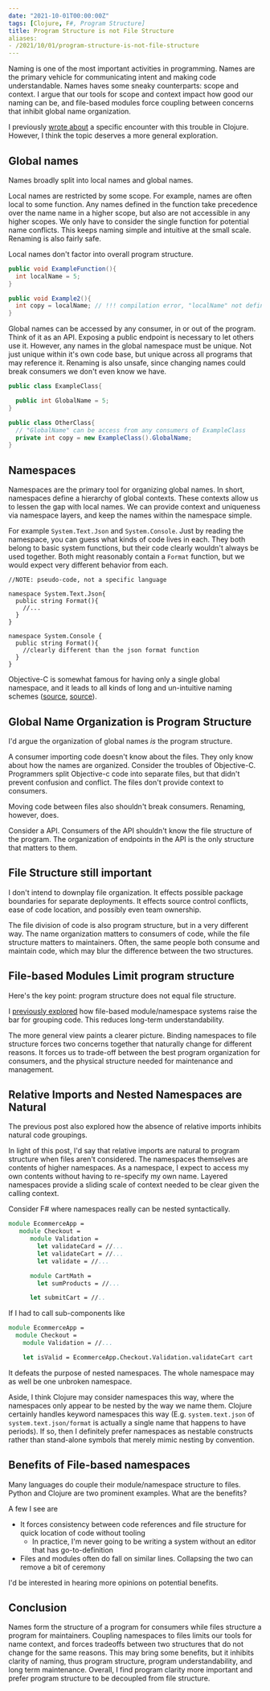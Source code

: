 ```yaml
---
date: "2021-10-01T00:00:00Z"
tags: [Clojure, F#, Program Structure]
title: Program Structure is not File Structure
aliases:
- /2021/10/01/program-structure-is-not-file-structure
---
```


Naming is one of the most important activities in programming. Names are the primary vehicle for communicating intent and making code understandable.
Names haves some sneaky counterparts: scope and context. I argue that our tools for scope and context impact how good our naming can be, and file-based modules force coupling between concerns that inhibit global name organization.
<!--more-->

I previously [wrote about](../../posts/2021/2021-09-24-Clojure-inhibits-code-grouping.md) a specific encounter with this trouble in Clojure. However, I think the topic deserves a more general exploration.

## Global names

Names broadly split into local names and global names.

Local names are restricted by some scope. For example, names are often local to some function. Any names defined in the function take precedence over the name name in a higher scope, but also are not accessible in any higher scopes. We only have to consider the single function for potential name conflicts. This keeps naming simple and intuitive at the small scale. Renaming is also fairly safe.

Local names don't factor into overall program structure.
```cs
public void ExampleFunction(){
  int localName = 5;
}

public void Example2(){
  int copy = localName; // !!! compilation error, "localName" not defined
}
```



Global names can be accessed by any consumer, in or out of the program. Think of it as an API. Exposing a public endpoint is necessary to let others use it. However, any names in the global namespace must be unique. Not just unique within it's own code base, but unique across all programs that may reference it. Renaming is also unsafe, since changing names could break consumers we don't even know we have.

```cs
public class ExampleClass{

  public int GlobalName = 5;
}

public class OtherClass{
  // "GlobalName" can be access from any consumers of ExampleClass
  private int copy = new ExampleClass().GlobalName;
}
```

## Namespaces

Namespaces are the primary tool for organizing global names. In short, namespaces  define a hierarchy of global contexts. These contexts allow us to lessen the gap with local names. We can provide context and uniqueness via namespace layers, and keep the names within the namespace simple.

For example `System.Text.Json` and `System.Console`. Just by reading the namespace, you can guess what kinds of code lives in each. They both belong to basic system functions, but their code clearly wouldn't always be used together. Both might reasonably contain a `Format` function, but we would expect very different behavior from each.

```
//NOTE: pseudo-code, not a specific language

namespace System.Text.Json{
  public string Format(){
    //...
  }
}

namespace System.Console {
  public string Format(){
    //clearly different than the json format function
  }
}
```

Objective-C is somewhat famous for having only a single global namespace, and it leads to all kinds of long and un-intuitive naming schemes ([source](https://nshipster.com/namespacing/), [source](https://stackoverflow.com/questions/5842017/namespaces-and-objective-c)).

## Global Name Organization is Program Structure

I'd argue the organization of global names *is* the program structure.

A consumer importing code doesn't know about the files. They only know about how the names are organized. Consider the troubles of Objective-C. Programmers split Objective-c code into separate files, but that didn't prevent confusion and conflict. The files don't provide context to consumers.

Moving code between files also shouldn't break consumers. Renaming, however, does.

Consider a API. Consumers of the API shouldn't know the file structure of the program. The organization of endpoints in the API is the only structure that matters to them. 

## File Structure still important

I don't intend to downplay file organization. It effects possible package boundaries for separate deployments. It effects source control conflicts, ease of code location, and possibly even team ownership.

The file division of code is also program structure, but in a very different way. The name organization matters to consumers of code, while the file structure matters to maintainers. Often, the same people both consume and maintain code, which may blur the difference between the two structures.


## File-based Modules Limit program structure

Here's the key point: program structure does not equal file structure.

I [previously explored](../../posts/2021/2021-09-24-Clojure-inhibits-code-grouping.md) how file-based module/namespace systems raise the bar for grouping code. This reduces long-term understandability.

The more general view paints a clearer picture. Binding namespaces to file structure forces two concerns together that naturally change for different reasons.
It forces us to trade-off between the best program organization for consumers, and the physical structure needed for maintenance and management.

## Relative Imports and Nested Namespaces are Natural

The previous post also explored how the absence of relative imports inhibits natural code groupings.

In light of this post, I'd say that relative imports are natural to program structure when files aren't considered. The namespaces themselves are contents of higher namespaces. As a namespace, I expect to access my own contents without having to re-specify my own name. Layered namespaces provide a sliding scale of context needed to be clear given the calling context.

Consider F# where namespaces really can be nested syntactically.
```fsharp
module EcommerceApp = 
   module Checkout = 
      module Validation = 
        let validateCard = //...
        let validateCart = //...
        let validate = //...

      module CartMath = 
        let sumProducts = //...

      let submitCart = //..
```
If I had to call sub-components like
```fsharp
module EcommerceApp = 
  module Checkout =
    module Validation = //...

    let isValid = EcommerceApp.Checkout.Validation.validateCart cart

```
It defeats the purpose of nested namespaces. The whole namespace may as well be one unbroken namespace.

Aside, I think Clojure may consider namespaces this way, where the namespaces only appear to be nested by the way we name them. Clojure certainly handles keyword namespaces this way (E.g. `system.text.json` of `system.text.json/format` is actually a single name that happens to have periods). If so, then I definitely prefer namespaces as nestable constructs rather than stand-alone symbols that merely mimic nesting by convention.

## Benefits of File-based namespaces

Many languages do couple their module/namespace structure to files. Python and Clojure are two prominent examples. What are the benefits?

A few I see are
- It forces consistency between code references and file structure for quick location of code without tooling
  - In practice, I'm never going to be writing a system without an editor that has go-to-definition
- Files and modules often do fall on similar lines. Collapsing the two can remove a bit of ceremony

I'd be interested in hearing more opinions on potential benefits.


## Conclusion

Names form the structure of a program for consumers while files structure a program for maintainers. Coupling namespaces to files limits our tools for name context, and forces tradeoffs between two structures that do not change for the same reasons. This may bring some benefits, but it inhibits clarity of naming, thus program structure, program understandability, and long term maintenance. Overall, I find program clarity more important and prefer program structure to be decoupled from file structure.


<!-- TODO: I didn't highlight applications for splitting a namespace between multiple files, like an api client  -->
<!-- 
Some potential cons?
- to keep open, there might be changes that impact a file that are not in the file and are not explicitly referenced (but are in the same namespace)


Enumeration of issues
- wanting to split files, but import together
  - A large client with many actions. Don't want a bunch of almost identical imports, but want actions modularized for easy access
- want to share a file, but group into sub namespaces
  - Often separate out sub-concerns like validation or actions on a particular type in the larger feature. I want them all together though to tell a single story.
-->



<!-- 
NOTE: I like all this, but It ended up being too much for this post

To understand what's really going on here we need to understand names, and how they relate to our programs.

Names are really about human interaction with a program.
- Names allow us to refer to data, types, actions, or any other component
- These references weave together into larger concepts, which we might also name for building even larger concepts
- Names communicate intent without digging into the details.

Computers, however, don't understand intent. Names in a program must be unambiguous to the compiler. If they aren't, we can't predict how a program would run, and that's bad. 

However, ensuring no two variables, functions, types, or other names conflict in a program is not reasonable. Objective-C is somewhat famous for for having a single global namespace, and it leads to all kinds of un-intuitive naming schemes ([source](https://nshipster.com/namespacing/), [source](https://stackoverflow.com/questions/5842017/namespaces-and-objective-c)). 

Fortunately, we have a variety of tools for resolving conflicts to keep naming easy. Two key categories are global and local names.
-->
